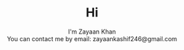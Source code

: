 <h1 align="center">Hi</h1>

<p align="center">
  I'm Zayaan Khan
  <br>
  You can contact me by email: zayaankashif246@gmail.com
  <br>
</p>

<p align="center">
  <img src="https://github.com/zkhan122/zkhan122/blob/main/assets/vagabond.jpg?raw=true" alt="Vagabond" width="300/>
</p>
